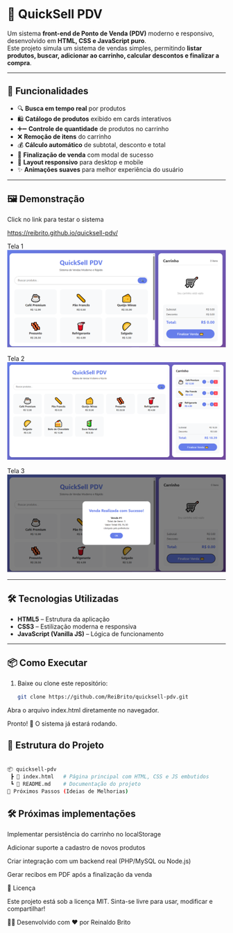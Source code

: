 # 🛒 QuickSell PDV

Um sistema **front-end de Ponto de Venda (PDV)** moderno e responsivo, desenvolvido em **HTML, CSS e JavaScript puro**.  
Este projeto simula um sistema de vendas simples, permitindo **listar produtos, buscar, adicionar ao carrinho, calcular descontos e finalizar a compra**.

---

## 🚀 Funcionalidades

- 🔍 **Busca em tempo real** por produtos  
- 🛍️ **Catálogo de produtos** exibido em cards interativos  
- ➕➖ **Controle de quantidade** de produtos no carrinho  
- ❌ **Remoção de itens** do carrinho  
- 💰 **Cálculo automático** de subtotal, desconto e total  
- 🎉 **Finalização de venda** com modal de sucesso  
- 📱 **Layout responsivo** para desktop e mobile  
- ✨ **Animações suaves** para melhor experiência do usuário  

---

## 🖼️ Demonstração

Click no link para testar o sistema

https://reibrito.github.io/quicksell-pdv/

Tela 1
![Preview do QuickSell](print.png)  

Tela 2
![Preview do QuickSell](print1.png)  

Tela 3
![Preview do QuickSell](print2.png)  

---

## 🛠️ Tecnologias Utilizadas

- **HTML5** – Estrutura da aplicação  
- **CSS3** – Estilização moderna e responsiva  
- **JavaScript (Vanilla JS)** – Lógica de funcionamento  

---

## 📦 Como Executar

1. Baixe ou clone este repositório:
   ```bash
   git clone https://github.com/ReiBrito/quicksell-pdv.git
   ```
Abra o arquivo index.html diretamente no navegador.

Pronto! 🎉 O sistema já estará rodando.

## 📂 Estrutura do Projeto

```bash

📦 quicksell-pdv
 ┣ 📜 index.html   # Página principal com HTML, CSS e JS embutidos
 ┗ 📜 README.md    # Documentação do projeto
📌 Próximos Passos (Ideias de Melhorias)

```
## 🛠️ Próximas implementações

 Implementar persistência do carrinho no localStorage

 Adicionar suporte a cadastro de novos produtos

 Criar integração com um backend real (PHP/MySQL ou Node.js)

 Gerar recibos em PDF após a finalização da venda

📄 Licença

Este projeto está sob a licença MIT.
Sinta-se livre para usar, modificar e compartilhar!

👨‍💻 Desenvolvido com ❤️ por Reinaldo Brito
